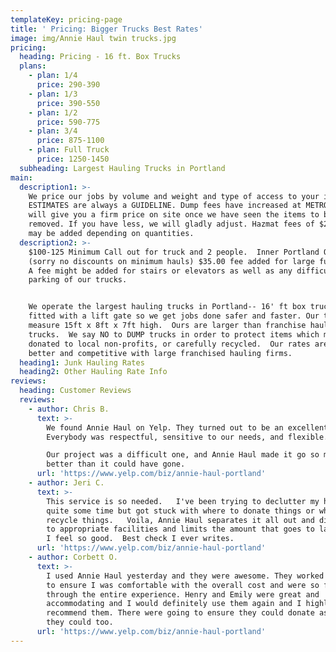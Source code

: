 ```yaml
---
templateKey: pricing-page
title: ' Pricing: Bigger Trucks Best Rates'
image: img/Annie Haul twin trucks.jpg
pricing:
  heading: Pricing - 16 ft. Box Trucks
  plans:
    - plan: 1/4
      price: 290-390
    - plan: 1/3
      price: 390-550
    - plan: 1/2
      price: 590-775
    - plan: 3/4
      price: 875-1100
    - plan: Full Truck
      price: 1250-1450
  subheading: Largest Hauling Trucks in Portland
main:
  description1: >-
    We price our jobs by volume and weight and type of access to your items. Our
    ESTIMATES are always a GUIDELINE. Dump fees have increased at METRO.  We
    will give you a firm price on site once we have seen the items to be
    removed. If you have less, we will gladly adjust. Hazmat fees of $25 or more
    may be added depending on quantities.
  description2: >-
    $100-125 Minimum Call out for truck and 2 people.  Inner Portland Only
    (sorry no discounts on minimum hauls) $35.00 fee added for large furniture.
    A fee might be added for stairs or elevators as well as any difficult
    parking of our trucks.


    We operate the largest hauling trucks in Portland-- 16' ft box trucks,
    fitted with a lift gate so we get jobs done safer and faster. Our trucks
    measure 15ft x 8ft x 7ft high.  Ours are larger than franchise hauling DUMP
    trucks.  We say NO to DUMP trucks in order to protect items which may be
    donated to local non-profits, or carefully recycled.  Our rates are still
    better and competitive with large franchised hauling firms.
  heading1: Junk Hauling Rates
  heading2: Other Hauling Rate Info
reviews:
  heading: Customer Reviews
  reviews:
    - author: Chris B.
      text: >-
        We found Annie Haul on Yelp. They turned out to be an excellent choice!
        Everybody was respectful, sensitive to our needs, and flexible.

        Our project was a difficult one, and Annie Haul made it go so much
        better than it could have gone.
      url: 'https://www.yelp.com/biz/annie-haul-portland'
    - author: Jeri C.
      text: >-
        This service is so needed.   I've been trying to declutter my house for
        quite some time but got stuck with where to donate things or where to
        recycle things.   Voila, Annie Haul separates it all out and distributes
        to appropriate facilities and limits the amount that goes to landfill.  
        I feel so good.  Best check I ever writes.
      url: 'https://www.yelp.com/biz/annie-haul-portland'
    - author: Corbett O.
      text: >-
        I used Annie Haul yesterday and they were awesome. They worked with me
        to ensure I was comfortable with the overall cost and were so friendly
        through the entire experience. Henry and Emily were great and
        accommodating and I would definitely use them again and I highly
        recommend them. There were going to ensure they could donate as much as
        they could too.
      url: 'https://www.yelp.com/biz/annie-haul-portland'
---
```



